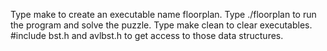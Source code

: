 Type make to create an executable name floorplan. Type ./floorplan <inputfile> <outputfile> to run the 
program and solve the puzzle. Type make clean to clear executables.
#include bst.h and avlbst.h to get access to those data structures.
